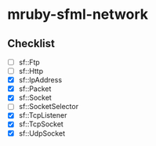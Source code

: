 # mruby-sfml-network

## Checklist
* [ ] sf::Ftp
* [ ] sf::Http
* [x] sf::IpAddress
* [x] sf::Packet
* [x] sf::Socket
* [ ] sf::SocketSelector
* [x] sf::TcpListener
* [x] sf::TcpSocket
* [x] sf::UdpSocket
